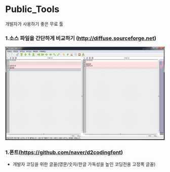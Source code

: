 # Public_Tools
개발자가 사용하기 좋은 무료 툴

### 1.소스 파일을 간단하게 비교하기 (http://diffuse.sourceforge.net)
![diffues](assets/diffuse.png)

### 1.폰트(https://github.com/naver/d2codingfont)
- 개발자 코딩을 위한 글꼴(영문/숫자/한글 가독성을 높인 코딩전용 고정폭 글꼴)
